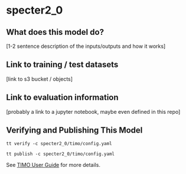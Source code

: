 # specter2_0

## What does this model do?

[1-2 sentence description of the inputs/outputs and how it works]

## Link to training / test datasets

[link to s3 bucket / objects]

## Link to evaluation information

[probably a link to a jupyter notebook, maybe even defined in this repo]

## Verifying and Publishing This Model

```
tt verify -c specter2_0/timo/config.yaml
```

```
tt publish -c specter2_0/timo/config.yaml
```

See [TIMO User Guide](https://github.com/allenai/timo/blob/main/docs/timo-tools/userguide.md) for
more details.



